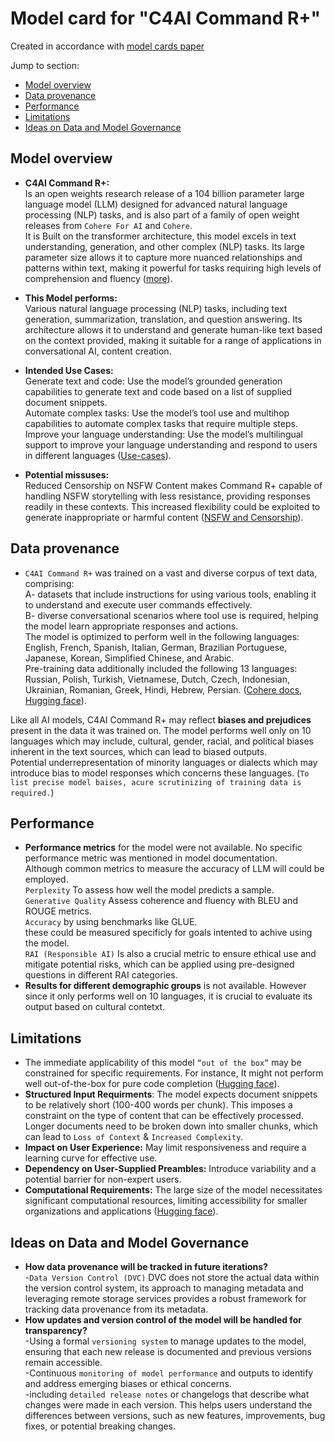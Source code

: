 # Model card for "C4AI Command R+"

Created in accordance with [model cards paper](https://arxiv.org/pdf/1810.03993)

Jump to section:

- [Model overview](#model-overview)
- [Data provenance](#data-provenance)
- [Performance](#performance)
- [Limitations](#limitations)
- [Ideas on Data and Model Governance](#ideas-on-data-and-model-governance)

## Model overview
- **C4AI Command R+:**<br> Is an open weights research release of a 104 billion parameter large language model (LLM) designed for advanced natural language processing (NLP) tasks, and is also part of a family of open weight releases from `Cohere For AI` and `Cohere`.<br>It is Built on the transformer architecture, this model excels in text understanding, generation, and other complex (NLP) tasks. Its large parameter size allows it to capture more nuanced relationships and patterns within text, making it powerful for tasks requiring high levels of comprehension and fluency ([more](https://huggingface.co/CohereForAI/c4ai-command-r-plus-4bit)).

- **This Model performs:**<br>Various natural language processing (NLP) tasks, including text generation, summarization, translation, and question answering. Its architecture allows it to understand and generate human-like text based on the context provided, making it suitable for a range of applications in conversational AI, content creation.

- **Intended Use Cases:**<br>Generate text and code: Use the model’s grounded generation capabilities to generate text and code based on a list of supplied document snippets.<br>Automate complex tasks: Use the model’s tool use and multihop capabilities to automate complex tasks that require multiple steps.<br>Improve your language understanding: Use the model’s multilingual support to improve your language understanding and respond to users in different languages ([Use-cases](https://dataloop.ai/library/model/cohereforai_c4ai-command-r-plus-4bit/)).

- **Potential missuses:**<br>Reduced Censorship on NSFW Content makes Command R+ capable of handling NSFW storytelling with less resistance, providing responses readily in these contexts. This increased flexibility could be exploited to generate inappropriate or harmful content ([NSFW and Censorship](https://llm.extractum.io/static/blog/?id=command-r-plus-discussions)).

## Data provenance
- `C4AI Command R+` was trained on a vast and diverse corpus of text data, comprising:<br>A- datasets that include instructions for using various tools, enabling it to understand and execute user commands effectively.<br> B- diverse conversational scenarios where tool use is required, helping the model learn appropriate responses and actions.<br>The model is optimized to perform well in the following languages: English, French, Spanish, Italian, German, Brazilian Portuguese, Japanese, Korean, Simplified Chinese, and Arabic.<br>Pre-training data additionally included the following 13 languages: Russian, Polish, Turkish, Vietnamese, Dutch, Czech, Indonesian, Ukrainian, Romanian, Greek, Hindi, Hebrew, Persian. ([Cohere docs](https://docs.cohere.com/docs/command-r-plus), [Hugging face](https://huggingface.co/CohereForAI/c4ai-command-r-plus-4bit)).

Like all AI models, C4AI Command R+ may reflect **biases and prejudices** present in the data it was trained on. The model performs well only on 10 languages which may include, cultural, gender, racial, and political biases inherent in the text sources, which can lead to biased outputs.<br>Potential underrepresentation of minority languages or dialects which may introduce bias to model responses which concerns these languages. (`To list precise model baises, acure scrutinizing of training data is required.`)

## Performance
- **Performance metrics** for the model were not available. No specific performance metric was mentioned in model documentation.<br>Although common metrics to measure the accuracy of LLM will could be employed.<br>`Perplexity` To assess how well the model predicts a sample.<br>`Generative Quality` Assess coherence and fluency with BLEU and ROUGE metrics.<br>`Accuracy` by using benchmarks like GLUE.<br> these could be measured specificly for goals intented to achive using the model.<br>`RAI (Responsible AI)` Is also a crucial metric to ensure ethical use and mitigate potential risks, which can be applied using pre-designed questions in different RAI categories.
- **Results for different demographic groups** is not available. However since it only performs well on 10 languages, it is crucial to evaluate its output based on cultural contetxt.

## Limitations
- The immediate applicability of this model `“out of the box”` may be constrained for specific requirements. For instance, It might not perform well out-of-the-box for pure code completion ([Hugging face](https://huggingface.co/CohereForAI/c4ai-command-r-plus-4bit)).
- **Structured Input Requirments**: The model expects document snippets to be relatively short (100-400 words per chunk). This imposes a constraint on the type of content that can be effectively processed. Longer documents need to be broken down into smaller chunks, which can lead to `Loss of Context` & `Increased Complexity`.
- **Impact on User Experience:** May limit responsiveness and require a learning curve for effective use.
- **Dependency on User-Supplied Preambles:** Introduce variability and a potential barrier for non-expert users.
- **Computational Requirements:** The large size of the model necessitates significant computational resources, limiting accessibility for smaller organizations and applications ([Hugging face](https://huggingface.co/CohereForAI/c4ai-command-r-plus-4bit)).

## Ideas on Data and Model Governance
- **How data provenance will be tracked in future iterations?**<br>-`Data Version Control (DVC)` DVC does not store the actual data within the version control system, its approach to managing metadata and leveraging remote storage services provides a robust framework for tracking data provenance from its metadata.
- **How updates and version control of the model will be handled for transparency?**<br>-Using a formal `versioning system` to manage updates to the model, ensuring that each new release is documented and previous versions remain accessible.<br>-Continuous `monitoring of model performance` and outputs to identify and address emerging biases or ethical concerns.<br>-including `detailed release notes` or changelogs that describe what changes were made in each version. This helps users understand the differences between versions, such as new features, improvements, bug fixes, or potential breaking changes.
